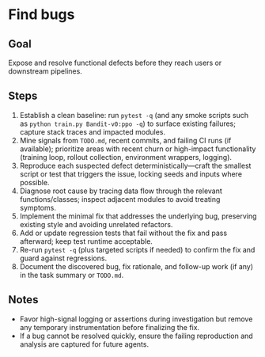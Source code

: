 # Find bugs

## Goal
Expose and resolve functional defects before they reach users or downstream pipelines.

## Steps
1. Establish a clean baseline: run `pytest -q` (and any smoke scripts such as `python train.py Bandit-v0:ppo -q`) to surface existing failures; capture stack traces and impacted modules.
2. Mine signals from `TODO.md`, recent commits, and failing CI runs (if available); prioritize areas with recent churn or high-impact functionality (training loop, rollout collection, environment wrappers, logging).
3. Reproduce each suspected defect deterministically—craft the smallest script or test that triggers the issue, locking seeds and inputs where possible.
4. Diagnose root cause by tracing data flow through the relevant functions/classes; inspect adjacent modules to avoid treating symptoms.
5. Implement the minimal fix that addresses the underlying bug, preserving existing style and avoiding unrelated refactors.
6. Add or update regression tests that fail without the fix and pass afterward; keep test runtime acceptable.
7. Re-run `pytest -q` (plus targeted scripts if needed) to confirm the fix and guard against regressions.
8. Document the discovered bug, fix rationale, and follow-up work (if any) in the task summary or `TODO.md`.

## Notes
- Favor high-signal logging or assertions during investigation but remove any temporary instrumentation before finalizing the fix.
- If a bug cannot be resolved quickly, ensure the failing reproduction and analysis are captured for future agents.
